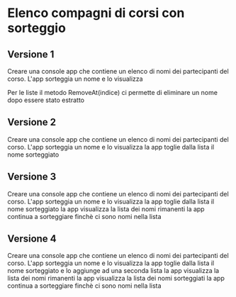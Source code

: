 # Elenco compagni di corsi con sorteggio
## Versione 1

Creare una console app che contiene un elenco di nomi dei partecipanti del corso.
L'app sorteggia un nome e lo visualizza

Per le liste
il metodo RemoveAt(indice) ci permette di eliminare un nome dopo essere stato estratto

## Versione 2


Creare una console app che contiene un elenco di nomi dei partecipanti del corso.
L'app sorteggia un nome e lo visualizza
la app toglie dalla lista il nome sorteggiato


## Versione 3

Creare una console app che contiene un elenco di nomi dei partecipanti del corso.
L'app sorteggia un nome e lo visualizza
la app toglie dalla lista il nome sorteggiato
la app visualizza la lista dei nomi rimanenti
la app continua a sorteggiare finchè ci sono nomi nella lista

## Versione 4

Creare una console app che contiene un elenco di nomi dei partecipanti del corso.
L'app sorteggia un nome e lo visualizza
la app toglie dalla lista il nome sorteggiato e lo aggiunge ad una seconda lista
la app visualizza la lista dei nomi rimanenti
la app visualizza la lista dei nomi sorteggiati
la app continua a sorteggiare finchè ci sono nomi nella lista